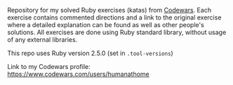Repository for my solved Ruby exercises (katas) from [Codewars](https://www.codewars.com). Each exercise contains 
commented directions and a link to the original exercise where a detailed explanation can be found as well as other 
people's solutions. All exercises are done using Ruby standard library, without usage of any external libraries.

This repo uses Ruby version 2.5.0 (set in `.tool-versions`)

Link to my Codewars profile: https://www.codewars.com/users/humanathome
